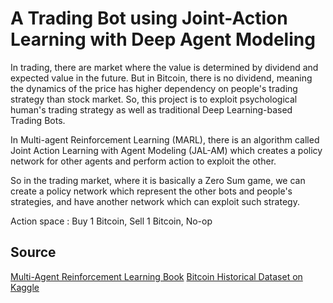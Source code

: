 # A Trading Bot using Joint-Action Learning with Deep Agent Modeling

In trading, there are market where the value is determined by dividend and expected value in the future. But in Bitcoin, there is no dividend, meaning the dynamics of the price has higher dependency on people's trading strategy than stock market. So, this project is to exploit psychological human's trading strategy as well as traditional Deep Learning-based Trading Bots.

In Multi-agent Reinforcement Learning (MARL), there is an algorithm called Joint Action Learning with Agent Modeling (JAL-AM) which creates a policy network for other agents and perform action to exploit the other.

So in the trading market, where it is basically a Zero Sum game, we can create a policy network which represent the other bots and people's strategies, and have another network which can exploit such strategy.


Action space : Buy 1 Bitcoin, Sell 1 Bitcoin, No-op


## Source
[Multi-Agent Reinforcement Learning Book](https://www.marl-book.com/)
[Bitcoin Historical Dataset on Kaggle](https://www.kaggle.com/datasets/prasoonkottarathil/btcinusd)
